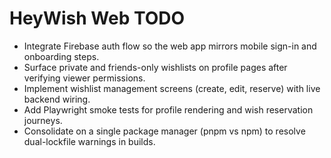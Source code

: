 # HeyWish Web TODO

- Integrate Firebase auth flow so the web app mirrors mobile sign-in and onboarding steps.
- Surface private and friends-only wishlists on profile pages after verifying viewer permissions.
- Implement wishlist management screens (create, edit, reserve) with live backend wiring.
- Add Playwright smoke tests for profile rendering and wish reservation journeys.
- Consolidate on a single package manager (pnpm vs npm) to resolve dual-lockfile warnings in builds.
